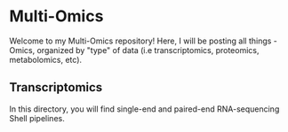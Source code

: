 # Multi-Omics
Welcome to my Multi-Omics repository! Here, I will be posting all things -Omics, organized by "type" of data (i.e transcriptomics, proteomics, metabolomics, etc).

## Transcriptomics
In this directory, you will find single-end and paired-end RNA-sequencing Shell pipelines. 
